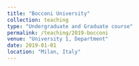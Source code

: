 ```yaml
---
title: "Bocconi University"
collection: teaching
type: "Undergraduate and Graduate course"
permalink: /teaching/2019-bocconi
venue: "University 1, Department"
date: 2019-01-01
location: "Milan, Italy"
---
```


